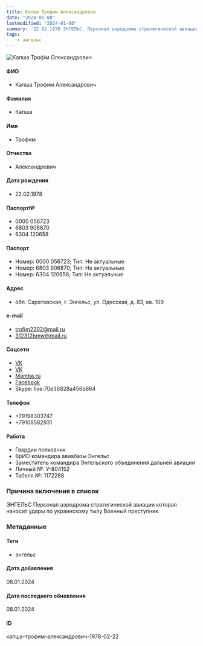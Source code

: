 ```yaml
---
title: Капша Трофим Александрович
date: "2024-01-08"
lastmodified: "2024-01-08"
summary: '22.02.1978 ЭНГЕЛЬС. Персонал аэродрома стратегической авиации которая наносит удары по украинскому тылу. Военный преступник'
tags: 
    - энгельс
---
```

<!--# pp2-->
<!--## Фигурант-->
<!--### Личные данные-->
<!--#### Фото-->
![Капша Трофім Олександрович](https://molfar.com/images/optimized/1696946853_597238324.png)
#### ФИО
- Капша Трофим Александрович
#### Фамилия
- Капша
#### Имя
- Трофим
#### Отчество
- Александрович
#### Дата рождения
- 22.02.1978
#### Паспорт№
- 0000 056723
- 6803 906870
- 6304 120658
#### Паспорт
- Номер: 0000 056723; Тип: Не актуальные
- Номер: 6803 906870; Тип: Не актуальные
- Номер: 6304 120658; Тип: Не актуальные
#### Адрес
- обл. Саратовская, г. Энгельс, ул. Одесская, д. 83, кв. 109
#### e-mail
- trofim2202@mail.ru
- 312312bmw@mail.ru
#### Соцсети
- [VK](https://vk.com/id549220078)
- [VK](https://vk.com/id271270313)
- [Mamba.ru](https://mamba.ru/ru/profile/695917621)
- [Facebook](https://www.facebook.com/profile.php?id=100007089525542&locale=ru_RU)
- Skype: live:70e36828a456b864
#### Телефон
- +79198303747
- +79108582931
#### Работа
- Гвардии полковник
- ВрИО командира авиабазы Энгельс
- Заместитель командира Энгельского объединения дальней авиации
- Личный №: У-804152
- Табеля №: 1172288
### Причина включения в список
ЭНГЕЛЬС
Персонал аэродрома стратегической авиации которая наносит удары по украинскому тылу
Военный преступник
### Метаданные
#### Теги
- энгельс
#### Дата добавления
08.01.2024
#### Дата последнего обновления
08.01.2024
#### ID
капша-трофим-александрович-1978-02-22
<!--## END;-->
